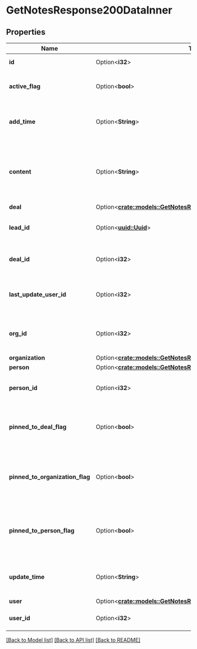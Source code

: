 # GetNotesResponse200DataInner

## Properties

Name | Type | Description | Notes
------------ | ------------- | ------------- | -------------
**id** | Option<**i32**> | The ID of the note | [optional]
**active_flag** | Option<**bool**> | Whether the note is active or deleted | [optional]
**add_time** | Option<**String**> | The creation date and time of the note | [optional]
**content** | Option<**String**> | The content of the note in HTML format. Subject to sanitization on the back-end. | [optional]
**deal** | Option<[**crate::models::GetNotesResponse200DataInnerDeal**](getNotesResponse200_data_inner_deal.md)> |  | [optional]
**lead_id** | Option<[**uuid::Uuid**](uuid::Uuid.md)> | The ID of the lead the note is attached to | [optional]
**deal_id** | Option<**i32**> | The ID of the deal the note is attached to | [optional]
**last_update_user_id** | Option<**i32**> | The ID of the user who last updated the note | [optional]
**org_id** | Option<**i32**> | The ID of the organization the note is attached to | [optional]
**organization** | Option<[**crate::models::GetNotesResponse200DataInnerOrganization**](getNotesResponse200_data_inner_organization.md)> |  | [optional]
**person** | Option<[**crate::models::GetNotesResponse200DataInnerPerson**](getNotesResponse200_data_inner_person.md)> |  | [optional]
**person_id** | Option<**i32**> | The ID of the person the note is attached to | [optional]
**pinned_to_deal_flag** | Option<**bool**> | If true, the results are filtered by note to deal pinning state | [optional]
**pinned_to_organization_flag** | Option<**bool**> | If true, the results are filtered by note to organization pinning state | [optional]
**pinned_to_person_flag** | Option<**bool**> | If true, the results are filtered by note to person pinning state | [optional]
**update_time** | Option<**String**> | The last updated date and time of the note | [optional]
**user** | Option<[**crate::models::GetNotesResponse200DataInnerUser**](getNotesResponse200_data_inner_user.md)> |  | [optional]
**user_id** | Option<**i32**> | The ID of the note creator | [optional]

[[Back to Model list]](../README.md#documentation-for-models) [[Back to API list]](../README.md#documentation-for-api-endpoints) [[Back to README]](../README.md)


